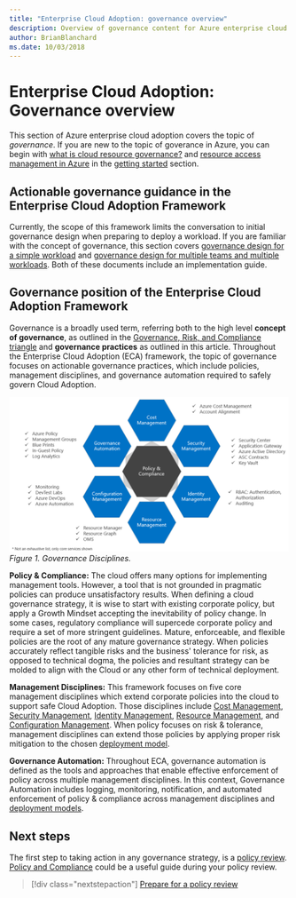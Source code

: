 ```yaml
---
title: "Enterprise Cloud Adoption: governance overview"
description: Overview of governance content for Azure enterprise cloud adoption
author: BrianBlanchard
ms.date: 10/03/2018
---
```


# Enterprise Cloud Adoption: Governance overview

This section of Azure enterprise cloud adoption covers the topic of *governance*. If you are new to the topic of goverance in Azure, you can begin with [what is cloud resource governance?](../getting-started/what-is-governance.md) and [resource access management in Azure](../getting-started/azure-resource-access.md) in the [getting started](../getting-started/overview.md) section.

## Actionable governance guidance in the Enterprise Cloud Adoption Framework

Currently, the scope of this framework limits the conversation to initial governance design when preparing to deploy a workload. If you are familiar with the concept of governance, this section covers [governance design for a simple workload](governance-single-team.md) and [governance design for multiple teams and multiple workloads](governance-multiple-teams.md). Both of these documents include an implementation guide.

## Governance position of the Enterprise Cloud Adoption Framework

Governance is a broadly used term, referring both to the high level **concept of governance**, as outlined in the [Governance, Risk, and Compliance triangle](governance-risk-compliance-concept.md) and **governance practices** as outlined in this article. Throughout the Enterprise Cloud Adoption (ECA) framework, the topic of governance focuses on actionable governance practices, which include policies, management disciplines, and governance automation required to safely govern Cloud Adoption.


![Governance disciplines: Cost, Security, Identity, Resource, & Configuration management each emanating from Policies and Compliance](../_images/governance-and-services.png)
*Figure 1. Governance Disciplines.*


**Policy & Compliance:** The cloud offers many options for implementing management tools. However, a tool that is not grounded in pragmatic policies can produce unsatisfactory results. When defining a cloud governance strategy, it is wise to start with existing corporate policy, but apply a Growth Mindset accepting the inevitability of policy change. In some cases, regulatory compliance will supercede corporate policy and require a set of more stringent guidelines. Mature, enforceable, and flexible policies are the root of any mature governance strategy. When policies accurately reflect tangible risks and the business' tolerance for risk, as opposed to technical dogma, the policies and resultant strategy can be molded to align with the Cloud or any other form of technical deployment.

**Management Disciplines:** This framework focuses on five core management disciplines which extend corporate policies into the cloud to support safe Cloud Adoption. Those disciplines include [Cost Management](what-is-cost-management.md), [Security Management](what-is-security-management.md), [Identity Management](what-is-identity-management.md), [Resource Management](what-is-resource-management.md), and [Configuration Management](what-is-configuration-management.md). When policy focuses on risk & tolerance, management disciplines can extend those policies by applying proper risk mitigation to the chosen [deployment model](../getting-started/cloud-deployment-models.md).

**Governance Automation:** Throughout ECA, governance automation is defined as the tools and approaches that enable effective enforcement of policy across multiple management disciplines. In this context, Governance Automation includes logging, monitoring, notification, and automated enforcement of policy & compliance across management disciplines and [deployment models](../getting-started/cloud-deployment-models).

## Next steps

The first step to taking action in any governance strategy, is a [policy review](what-is-a-policy-review.md). [Policy and Compliance](What-is-policy-and-compliance.md) could be a useful guide during your policy review.

> [!div class="nextstepaction"]
> [Prepare for a policy review](what-is-a-policy-review.md)